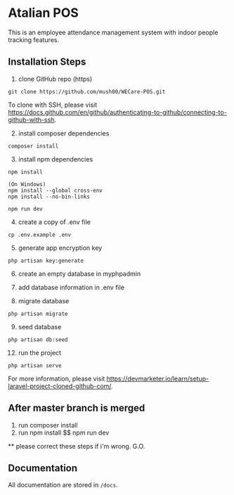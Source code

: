 # Atalian POS
This is an employee attendance management system with indoor people tracking features.

## Installation Steps
1. clone GitHub repo (https)
```
git clone https://github.com/mush00/WECare-POS.git
```
To clone with SSH, please visit https://docs.github.com/en/github/authenticating-to-github/connecting-to-github-with-ssh.

2. install composer dependencies
```
composer install
```

3. install npm dependencies
```
npm install

(On Windows)
npm install --global cross-env
npm install --no-bin-links

npm run dev
```

4. create a copy of .env file
```
cp .env.example .env
```

5. generate app encryption key
```
php artisan key:generate
```

6. create an empty database in myphpadmin

7. add database information in .env file

8. migrate database
```
php artisan migrate
```

9. seed database
```
php artisan db:seed
```

12. run the project
```
php artisan serve
```

For more information, please visit https://devmarketer.io/learn/setup-laravel-project-cloned-github-com/.

## After master branch is merged
1. run composer install
2. run npm install $$ npm run dev

** please correct these steps if i'm wrong. G.O.

## Documentation
All documentation are stored in ```/docs```.
